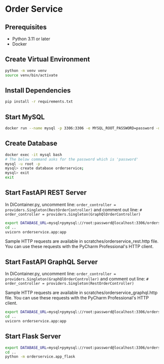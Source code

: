# Order Service

## Prerequisites

- Python 3.11 or later
- Docker

## Create Virtual Environment

```bash
python -m venv venv
source venv/bin/activate
```

## Install Dependencies

```bash
pip install -r requirements.txt
```

## Start MySQL

```bash
docker run --name mysql -p 3306:3306 -e MYSQL_ROOT_PASSWORD=password -d mysql:latest
```

## Create Database
```bash
docker exec -it mysql bash
# The below command asks for the password which is 'password'
mysql -u root -p
mysql> create database orderservice;
mysql> exit
exit
```

## Start FastAPI REST Server
In DiContainer.py, uncomment line:
`order_controller = providers.Singleton(RestOrderController)`
and comment out line:
`# order_controller = providers.Singleton(GraphQlOrderController)`

```bash
export DATABASE_URL=mysql+pymysql://root:password@localhost:3306/orderservice
cd ..
uvicorn orderservice.app:app
```

Sample HTTP requests are available in scratches/orderservice_rest.http file.
You can use these requests with the PyCharm Professional's HTTP client.

## Start FastAPI GraphQL Server
In DiContainer.py, uncomment line:
`order_controller = providers.Singleton(GraphQlOrderController)`
and comment out line:
`# order_controller = providers.Singleton(RestOrderController)`

Sample HTTP requests are available in scratches/orderservice_graphql.http file.
You can use these requests with the PyCharm Professional's HTTP client.

```bash
export DATABASE_URL=mysql+pymysql://root:password@localhost:3306/orderservice
cd ..
uvicorn orderservice.app:app
```

## Start Flask Server
```bash
export DATABASE_URL=mysql+pymysql://root:password@localhost:3306/orderservice
cd ..
python -m orderservice.app_flask
```
